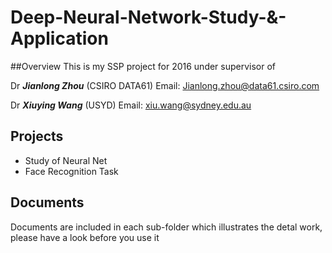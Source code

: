 # Deep-Neural-Network-Study-&-Application

##Overview
This is my SSP project for 2016 under supervisor of 

Dr ***Jianlong Zhou*** (CSIRO DATA61) Email: Jianlong.zhou@data61.csiro.com

Dr ***Xiuying Wang*** (USYD) Email: xiu.wang@sydney.edu.au


## Projects

* Study of Neural Net 
* Face Recognition Task


## Documents

Documents are included in each sub-folder which illustrates the detal work, please have a look before you use it



